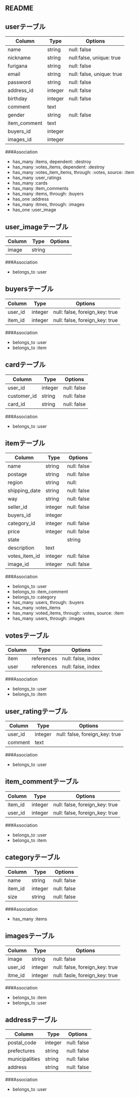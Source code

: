 ## README


## userテーブル
|Column|Type|Options|
|------|----|-------|
|name|string|null: false|
|nickname|string|null:false, unique: true|
|furigana|string|null: false|
|email|string|null: false, unique: true|
|password|string|null: false|
|address_id|integer|null: false|
|birthday|integer|null: false|
|comment|text|
|gender|string|null: false|
|item_comment|text|
|buyers_id|integer|
|images_id|integer|


###Association
- has_many :items, dependent: :destroy
- has_many :votes_items, dependent: :destroy
- has_many :votes_item_items, through: :votes, source: :item
- has_many :user_ratings
- has_many :cards
- has_many :item_comments
- has_many :items, through: :buyers
- has_one :address
- has_many :itmes, through: :images
- has_one :user_image

## user_imageテーブル
|Column|Type|Options|
|------|----|-------|
|image|string|


###Association
- belongs_to :user


## buyersテーブル
|Column|Type|Options|
|------|----|-------|
|user_id|integer|null: false, foreign_key: true|
|item_id|integer|null: false, foreign_key: true|

###Association
- belongs_to :user
- belongs_to :item


## cardテーブル
|Column|Type|Options|
|------|----|-------|
|user_id|integer|null: false|
|customer_id|string|null: false|
|card_id|string|null: false|

###Association
- belongs_to :user

## itemテーブル
|Column|Type|Options|
|------|----|-------|
|name|string|null: false|
|postage|string|null: false|
|region|string|null:|false|
|shipping_date|string|null: false|
|way|string|null: false|
|seller_id|integer|null: false|
|buyers_id|integer|
|category_id|integer|null: false|
|price|integer|null: false|   
|state||string|null: false|
|description|text|
|votes_item_id|integer|null: false|
|image_id|integer|null: false|

###Association
- belongs_to :user
- belongs_to :item_comment
- belongs_to :category
- has_many :users, through: :buyers
- has_many :votes_items
- has_many :voted_items, through: :votes, source: :item
- has_many :users, through: :images


## votesテーブル
|Column|Type|Options|
|------|----|-------|
|item|references|null: false, index|
|user|references|null: false, index|

###Association
- belongs_to :user
- belongs_to :item


## user_ratingテーブル
|Column|Type|Options|
|------|----|-------|
|user_id|integer|null: false, foreign_key: true|
|comment|text|

###Association
- belongs_to :user

## item_commentテーブル
|Column|Type|Options|
|------|----|-------|
|item_id|integer|null: false,  foreign_key: true|
|user_id|integer|null: false,  foreign_key: true|
###Association
- belongs_to :user
- belongs_to :item

## categoryテーブル
|Column|Type|Options|
|------|----|-------|
|name|string|null: false|
|item_id|integer|null: false|
|size|string|null: false|

###Association
- has_many :items

## imagesテーブル
|Column|Type|Options|
|------|----|-------|
|image|string|null: false|
|user_id|integer|null: false, foreign_key: true|
|itme_id|integer|null: fasle, foreign_key: true|

###Association
- belongs_to :item
- belongs_to :user


## addressテーブル
|Column|Type|Options|
|------|----|-------|
|postal_code|integer|null: false|
|prefectures|string|null: false|
|municipalities|string|null: false|
|address|string|null: false|

###Association
- belongs_to :user